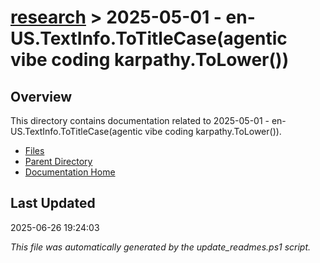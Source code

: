 # [research](../) > 2025-05-01 - en-US.TextInfo.ToTitleCase(agentic vibe coding karpathy.ToLower())

## Overview
This directory contains documentation related to 2025-05-01 - en-US.TextInfo.ToTitleCase(agentic vibe coding karpathy.ToLower()).

- [Files](#files)
- [Parent Directory](../)
- [Documentation Home](../../)

## Last Updated

2025-06-26 19:24:03

*This file was automatically generated by the update_readmes.ps1 script.*
